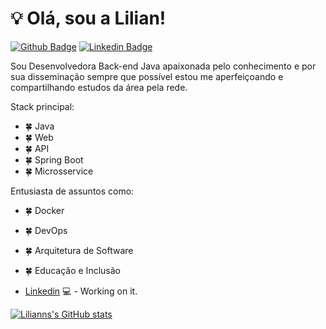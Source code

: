 # 💡 Olá, sou a Lilian!

[![Github Badge](https://img.shields.io/badge/-Github-000?style=flat-square&logo=Github&logoColor=white&link=https://github.com/liliannss)](https://github.com/liliannss)
[![Linkedin Badge](https://img.shields.io/badge/-LinkedIn-blue?style=flat-square&logo=Linkedin&logoColor=white&link=https://www.linkedin.com/in/lilian-sousa/)](https://www.linkedin.com/in/fagnerpsantos/)

Sou Desenvolvedora Back-end Java apaixonada pelo conhecimento e por sua disseminação sempre que possível estou me aperfeiçoando e compartilhando estudos da área pela rede.

Stack principal:
- 🍀 Java
- 🍀 Web
- 🍀 API
- 🍀 Spring Boot
- 🍀 Microsservice

Entusiasta de assuntos como:
- 🍀 Docker
- 🍀 DevOps
- 🍀 Arquitetura de Software
- 🍀 Educação e Inclusão

- [Linkedin](https://www.linkedin.com/in/lilian-sousa//) 💻 - Working on it.

[![Lilianns's GitHub stats](https://github-readme-stats.vercel.app/api?username=liliannss)](https://github.com/liliannss/github-readme-stats)
